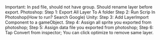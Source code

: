 Important: In psd file, should not have group. Should rename layer before export.
Photoshop:
Step 1: Export All Layer To A folder
Step 2: Run Scrip In Photoshop(How to run? Search Google)
Unity:
Step 3: Add LayerImport Component to a gameObject.
Step 4: Assign all sprite you exported from photoshop;
Step 5: Assign data file you exported from photoshop;
Step 6: Tap Convert from inspector;
You can click optimize to remove same layer.